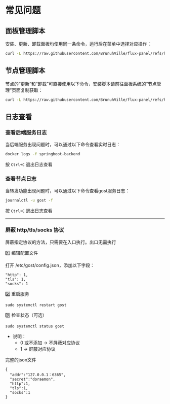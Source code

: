 # 常见问题


## 面板管理脚本

安装、更新、卸载面板均使用同一条命令，运行后在菜单中选择对应操作：

```bash
curl -L https://raw.githubusercontent.com/BrunuhVille/flux-panel/refs/heads/main/panel_install.sh -o panel_install.sh && chmod +x panel_install.sh && ./panel_install.sh
```

## 节点管理脚本

节点的“更新”和“卸载”可直接使用以下命令，安装脚本请前往面板系统的“节点管理”页面复制获取：

```bash
curl -L https://raw.githubusercontent.com/BrunuhVille/flux-panel/refs/heads/main/install.sh -o ./install.sh && chmod +x ./install.sh && ./install.sh
```

## 日志查看

### 查看后端服务日志

当后端服务出现问题时，可以通过以下命令查看实时日志：

```bash
docker logs -f springboot-backend
```

按 `Ctrl+C` 退出日志查看

### 查看节点日志

当转发功能出现问题时，可以通过以下命令查看gost服务日志：

```bash
journalctl -u gost -f
```

按 `Ctrl+C` 退出日志查看

---

### 屏蔽 http/tls/socks 协议

屏蔽指定协议的方法，只需要在入口执行。出口无需执行

1️⃣ 编辑配置文件

打开 /etc/gost/config.json，添加以下字段：
```
"http": 1,
"tls": 1,
"socks": 1
```

2️⃣ 重启服务
```
sudo systemctl restart gost
```

3️⃣ 检查状态（可选）
```
sudo systemctl status gost
```

- 说明：
  - 0 或不添加 → 不屏蔽对应协议
  - 1 → 屏蔽对应协议

完整的json文件
```
{
  "addr":"127.0.0.1：6365",
  "secret":"doraemon",
  "http":1,
  "tls":1,
  "socks":1
}
```
